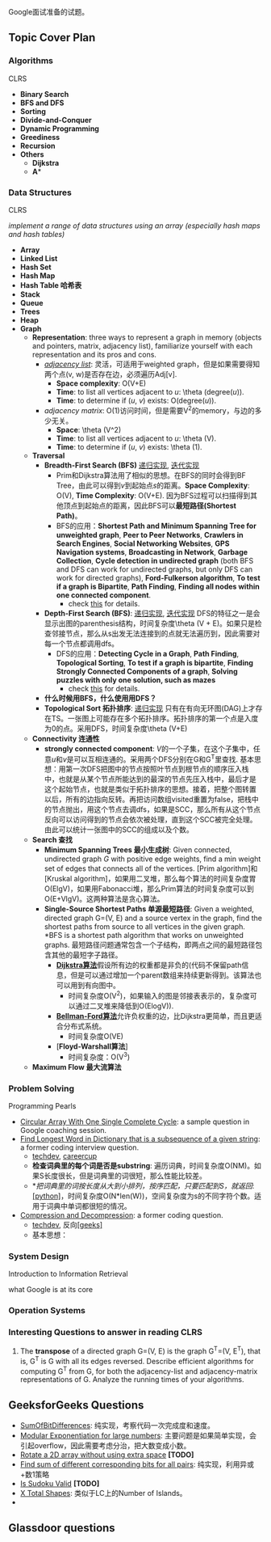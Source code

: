 Google面试准备的试题。
## Topic Cover Plan
### Algorithms

CLRS

- **Binary Search**
- **BFS and DFS**
- **Sorting**
- **Divide-and-Conquer**
- **Dynamic Programming**
- **Greediness**
- **Recursion**
- **Others**
    - **Dijkstra**
    - **A***

### Data Structures

CLRS

*implement a range of data structures using an array (especially hash maps and hash tables)*

- **Array**
- **Linked List**
- **Hash Set**
- **Hash Map**
- **Hash Table 哈希表**
- **Stack**
- **Queue**
- **Trees**
- **Heap**
- **Graph**
    - **Representation**: three ways to represent a graph in memory (objects and pointers, matrix, adjacency list), familiarize yourself with each representation and its pros and cons.
        - [*adjacency list*](../../Algorithms/Graph/Graph.h): 灵活，可适用于weighted graph，但是如果需要得知两个点(v, w)是否存在边，必须遍历Adj[v]. 
            - **Space complexity**: O(V+E)
            - **Time**: to list all vertices adjacent to *u*: \theta (degree(*u*)).
            - **Time**: to determine if (*u*, *v*) exists: O(degree(*u*)).
        - *adjacency matrix*: O(1)访问时间，但是需要V<sup>2</sup>的memory，与边的多少无关。
            - **Space**: \theta (V^2)
            - **Time**: to list all vertices adjacent to *u*: \theta (V).
            - **Time**: to determine if (*u*, *v*) exists: \theta (1).
    - **Traversal**
        - **Breadth-First Search (BFS)** [递归实现](../../Algorithms/Graph/Graph.cpp), [迭代实现](../../Algorithms/Graph/GraphUtil.cpp)
            - Prim和Dijkstra算法用了相似的思想。在BFS的同时会得到BF Tree，由此可以得到*v*到起始点*s*的距离。**Space Complexity**: O(V), **Time Complexity**: O(V+E). 因为BFS过程可以扫描得到其他顶点到起始点的距离，因此BFS可以**最短路径(Shortest Path)**。
            - BFS的应用：**Shortest Path and Minimum Spanning Tree for unweighted graph**, **Peer to Peer Networks**, **Crawlers in Search Engines**, **Social Networking Websites**, **GPS Navigation systems**, **Broadcasting in Network**, **Garbage Collection**, **Cycle detection in undirected graph** (both BFS and DFS can work for undirected graphs, but only DFS can work for directed graphs), **Ford-Fulkerson algorithm**, **To test if a graph is Bipartite**, **Path
                Finding**, **Finding all nodes within one connected component**.
                - check [this](https://www.geeksforgeeks.org/applications-of-breadth-first-traversal/) for details.
        - **Depth-First Search (BFS)**: [递归实现](../../Algorithms/Graph/Graph.cpp), [迭代实现](../../Algorithms/Graph/GraphUtil.cpp)  DFS的特征之一是会显示出图的parenthesis结构，时间复杂度\theta (V + E)。如果只是检查邻接节点，那么从s出发无法连接到的点就无法遍历到，因此需要对每一个节点都调用dfs。
            - DFS的应用：**Detecting Cycle in a Graph**, **Path Finding**, **Topological Sorting**, **To test if a graph is bipartite**, **Finding Strongly Connected Components of a graph**, **Solving puzzles with only one solution, such as mazes** 
                - check [this](https://www.geeksforgeeks.org/applications-of-depth-first-search/) for details.
        - **什么时候用BFS，什么使用用DFS？**
        - **Topological Sort 拓扑排序**: [递归实现](../../Algorithms/Graph/TopologicalSort.cpp) 只有在有向无环图(DAG)上才存在TS。一张图上可能存在多个拓扑排序。拓扑排序的第一个点是入度为0的点。采用DFS，时间复杂度\theta (V+E)
    - **Connectivity 连通性**
        - **strongly connected component**: *V*的一个子集，在这个子集中，任意*u*和*v*是可以互相连通的。采用两个DFS分别在G和G<sup>T</sup>里查找.            基本思想：用第一次DFS把图中的节点按照叶节点到根节点的顺序压入栈中，也就是从某个节点所能达到的最深的节点先压入栈中，最后才是这个起始节点，也就是类似于拓扑排序的思想。接着，把整个图转置以后，所有的边指向反转。再把访问数组visited重置为false，把栈中的节点抛出，用这个节点去调dfs，如果是SCC，那么所有从这个节点反向可以访问得到的节点会依次被处理，直到这个SCC被完全处理。由此可以统计一张图中的SCC的组成以及个数。
    - **Search 查找**
        - **Minimum Spanning Trees 最小生成树**: Given connected, undirected graph *G* with positive edge weights, find a min weight set of edges that connects all of the vertices. [Prim algorithm]和[Kruskal algorithm]，如果用二叉堆，那么每个算法的时间复杂度胃O(ElgV)，如果用Fabonacci堆，那么Prim算法的时间复杂度可以到O(E+VlgV)。这两种算法是贪心算法。
        - **Single-Source Shortest Paths 单源最短路径**: Given a weighted, directed graph G=(V, E) and a source vertex in the graph, find the shortest paths from source to all vertices in the given graph. *BFS is a shortest path algorithm that works on unweighted graphs. 最短路径问题通常包含一个子结构，即两点之间的最短路径包含其他的最短字子路径。
            - [**Dijkstra算法**](../../Algorithms/Graph/Dijkstra.cpp)假设所有边的权重都是非负的(代码不保留path信息，但是可以通过增加一个parent数组来持续更新得到。该算法也可以用到有向图中。
                - 时间复杂度O(V<sup>2</sup>)，如果输入的图是邻接表表示的，复杂度可以通过二叉堆来降低到O(ElogV)).
            - [**Bellman-Ford算法**](../../Algorithms/Graph/BellmanFord.cpp)允许负权重的边，比Dijkstra更简单，而且更适合分布式系统。
                - 时间复杂度O(VE)
            - [**Floyd-Warshall算法**]
                - 时间复杂度：O(V<sup>3</sup>)
    - **Maximum Flow 最大流算法**
        
        
        
### Problem Solving

Programming Pearls

- [Circular Array With One Single Complete Cycle](CircularArrayWithCompleteCycle.cpp): a sample question in Google coaching session.
- [Find Longest Word in Dictionary that is a subsequence of a given string](FindLongestWordInDictionary.cpp): a former coding interview question.
    - [techdev](https://techdevguide.withgoogle.com/paths/foundational/find-longest-word-in-dictionary-that-subsequence-of-given-string#code-challenge), [careercup](https://www.careercup.com/question?id=5757216146587648)
    - **检查词典里的每个词是否是substring**: 遍历词典，时间复杂度O(NM)。如果S长度很长，但是词典里的词很短，那么性能比较差。
    - **把词典里的词按长度从大到小排列，按序匹配，只要匹配到S，就返回*: [[python]](FindLongestWordInDictionary.py)，时间复杂度O(N*len(W))，空间复杂度为s的不同字符个数。适用于词典中单词都很短的情况。 
- [Compression and Decompression](CompressionDecompression.py): a former coding question.
    - [techdev](https://techdevguide.withgoogle.com/paths/advanced/compress-decompression#!), 反向[[geeks]](https://www.geeksforgeeks.org/run-length-encoding/)
    - 基本思想：

### System Design

Introduction to Information Retrieval

what Google is at its core

### Operation Systems

### Interesting Questions to answer in reading CLRS

1. The **transpose** of a directed graph G=(V, E) is the graph G<sup>T</sup>=(V, E<sup>T</sup>), that is, G<sup>T</sup> is G with all its edges reversed. Describe efficient algorithms for computing G<sup>T</sup> from G, for both the adjacency-list and adjacency-matrix representations of G. Analyze the running times of your algorithms.

## GeeksforGeeks Questions

- [SumOfBitDifferences](SumOfBitDifferences.cpp): 纯实现，考察代码一次完成度和速度。
- [Modular Exponentiation for large numbers](ModularExponentiationForLargeNumbers.cpp): 主要问题是如果简单实现，会引起overflow，因此需要考虑分治，把大数变成小数。
- [Rotate a 2D array without using extra space](Rotate2DArray.cpp) **[TODO]**
- [Find sum of different corresponding bits for all pairs](FindSumOfDifferentCorrespondingBitsForAllBits.cpp): 纯实现，利用异或+数1策略
- [Is Sudoku Valid](IsSudokuValid.cpp) **[TODO]**
- [X Total Shapes](XTotalShapes.cpp): 类似于LC上的Number of Islands。
-

## Glassdoor questions

